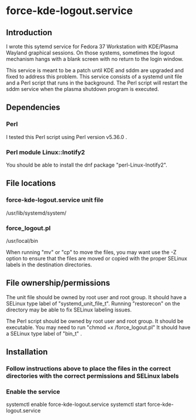 # force-kde-logout.service

## Introduction
I wrote this sytemd service for Fedora 37 Workstation with KDE/Plasma Wayland graphical sessions.
On those systems, sometimes the logout mechanism hangs with a blank screen with no return to the login window.

This service is meant to be a patch until KDE and sddm are upgraded and fixed to address this problem.
This service consists of a systemd unit file and a Perl script that runs in the background.
The Perl script will restart the sddm service when the plasma shutdown program is executed.

## Dependencies

### Perl
I tested this Perl script using Perl version v5.36.0 .

### Perl module Linux::Inotify2
You should be able to install the dnf package "perl-Linux-Inotify2".

## File locations

### force-kde-logout.service unit file
/usr/lib/systemd/system/

### force\_logout.pl
/usr/local/bin

When running "mv" or "cp" to move the files, 
you may want use the -Z option to ensure that the files are moved or copied 
with the proper SELinux labels in the destination directories.

## File ownership/permissions

The unit file should be owned by root user and root group.
It should have a SELinux type label of "systemd\_unit\_file\_t".
Running "restorecon" on the directory may be able to fix SELinux labeling issues.

The Perl script should be owned by root user and root group.
It should be executable.
You may need to run "chmod +x <path-to-script>/force\_logout.pl"
It should have a SELinux type label of "bin\_t" .

## Installation

### Follow instructions above to place the files in the correct directories with the correct permissions and SELinux labels
### Enable the service
systemctl enable force-kde-logout.service
systemctl start force-kde-logout.service

